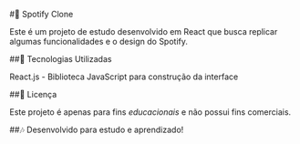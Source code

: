 #🎵 Spotify Clone

Este é um projeto de estudo desenvolvido em React que busca replicar algumas funcionalidades e o design do Spotify.

##📌 Tecnologias Utilizadas

React.js - Biblioteca JavaScript para construção da interface

##📜 Licença

Este projeto é apenas para fins *educacionais* e não possui fins comerciais.

##🎶 Desenvolvido para estudo e aprendizado!


